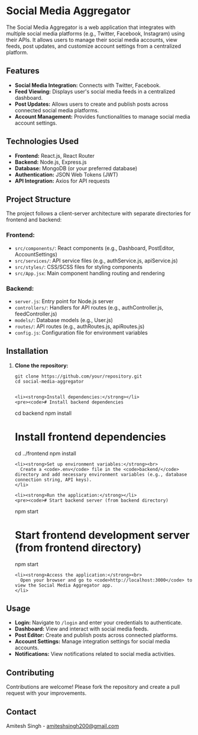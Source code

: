 <!DOCTYPE html>
<html lang="en">
<head>
  <meta charset="UTF-8">
  <meta name="viewport" content="width=device-width, initial-scale=1.0">
 
</head>
<body>

  <h1>Social Media Aggregator</h1>
  
  <p>The Social Media Aggregator is a web application that integrates with multiple social media platforms (e.g., Twitter, Facebook, Instagram) using their APIs. It allows users to manage their social media accounts, view feeds, post updates, and customize account settings from a centralized platform.</p>


  <h2>Features</h2>

  <ul>
    <li><strong>Social Media Integration:</strong> Connects with Twitter, Facebook.</li>
    <li><strong>Feed Viewing:</strong> Displays user's social media feeds in a centralized dashboard.</li>
    <li><strong>Post Updates:</strong> Allows users to create and publish posts across connected social media platforms.</li>
    <li><strong>Account Management:</strong> Provides functionalities to manage social media account settings.</li>
  </ul>

  <h2>Technologies Used</h2>

  <ul>
    <li><strong>Frontend:</strong> React.js, React Router</li>
    <li><strong>Backend:</strong> Node.js, Express.js</li>
    <li><strong>Database:</strong> MongoDB (or your preferred database)</li>
    <li><strong>Authentication:</strong> JSON Web Tokens (JWT)</li>
    <li><strong>API Integration:</strong> Axios for API requests</li>
  </ul>

  <h2>Project Structure</h2>

  <p>The project follows a client-server architecture with separate directories for frontend and backend:</p>

  <h3>Frontend:</h3>
  <ul>
    <li><code>src/components/</code>: React components (e.g., Dashboard, PostEditor, AccountSettings)</li>
    <li><code>src/services/</code>: API service files (e.g., authService.js, apiService.js)</li>
    <li><code>src/styles/</code>: CSS/SCSS files for styling components</li>
    <li><code>src/App.jsx</code>: Main component handling routing and rendering</li>
  </ul>

  <h3>Backend:</h3>
  <ul>
    <li><code>server.js</code>: Entry point for Node.js server</li>
    <li><code>controllers/</code>: Handlers for API routes (e.g., authController.js, feedController.js)</li>
    <li><code>models/</code>: Database models (e.g., User.js)</li>
    <li><code>routes/</code>: API routes (e.g., authRoutes.js, apiRoutes.js)</li>
    <li><code>config.js</code>: Configuration file for environment variables</li>
  </ul>

  <h2>Installation</h2>

  <ol>
    <li><strong>Clone the repository:</strong></li>
    <pre><code>git clone https://github.com/your/repository.git
cd social-media-aggregator
    </code></pre>

    <li><strong>Install dependencies:</strong></li>
    <pre><code># Install backend dependencies
cd backend
npm install

# Install frontend dependencies
cd ../frontend
npm install
    </code></pre>

    <li><strong>Set up environment variables:</strong><br>
      Create a <code>.env</code> file in the <code>backend/</code> directory and add necessary environment variables (e.g., database connection string, API keys).
    </li>

    <li><strong>Run the application:</strong></li>
    <pre><code># Start backend server (from backend directory)
npm start

# Start frontend development server (from frontend directory)
npm start
    </code></pre>

    <li><strong>Access the application:</strong><br>
      Open your browser and go to <code>http://localhost:3000</code> to view the Social Media Aggregator app.
    </li>
  </ol>

  <h2>Usage</h2>

  <ul>
    <li><strong>Login:</strong> Navigate to <code>/login</code> and enter your credentials to authenticate.</li>
    <li><strong>Dashboard:</strong> View and interact with social media feeds.</li>
    <li><strong>Post Editor:</strong> Create and publish posts across connected platforms.</li>
    <li><strong>Account Settings:</strong> Manage integration settings for social media accounts.</li>
    <li><strong>Notifications:</strong> View notifications related to social media activities.</li>
  </ul>

  <h2>Contributing</h2>

  <p>Contributions are welcome! Please fork the repository and create a pull request with your improvements.</p>
  
  <!-- Contact -->
  ## Contact

Amitesh Singh - amiteshsingh200@gmail.com
</body>
</html>

